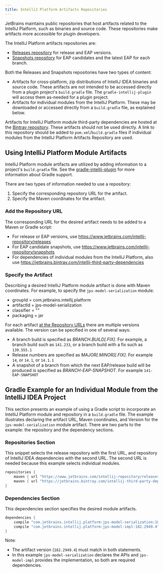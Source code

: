 ```yaml
---
title: IntelliJ Platform Artifacts Repositories
---
```


JetBrains maintains public repositories that host artifacts related to the IntelliJ Platform, such as binaries and source code. These 
repositories make artifacts more accessible for plugin developers.

The IntelliJ Platform artifacts repositories are:
* [Releases repository](https://www.jetbrains.com/intellij-repository/releases/) for release and EAP versions.
* [Snapshots repository](https://www.jetbrains.com/intellij-repository/snapshots/) for EAP candidates and the latest EAP for each branch.

Both the Releases and Snapshots repositories have two types of content:
* Artifacts for cross-platform, zip distributions of IntelliJ IDEA binaries and source code.
These artifacts are not intended to be accessed directly from a plugin project's `build.gradle` file. 
The `gradle-intellij-plugin` will access them as-needed for a plugin project.
* Artifacts for individual modules from the IntelliJ Platform. 
These may be downloaded or accessed directly from a `build.gradle` file, as explained below.
  
Artifacts for IntelliJ Platform module third-party dependencies are hosted at the [Bintray repository](https://jetbrains.bintray.com/intellij-third-party-dependencies). 
These artifacts should not be used directly.
A link to this repository should be added to `pom.xml`/`build.gradle` files if individual modules from the IntelliJ Platform Artifacts Repository are used.    

## Using IntelliJ Platform Module Artifacts
IntelliJ Platform module artifacts are utilized by adding information to a project's `build.gradle` file. 
See the [gradle-intellij-plugin](https://github.com/JetBrains/gradle-intellij-plugin) for more information about
Gradle support. 

There are two types of information needed to use a repository:
1. Specify the corresponding repository URL for the artifact.
2. Specify the Maven coordinates for the artifact. 
 
### Add the Repository URL 
The corresponding URL for the desired artifact needs to be added to a Maven or Gradle script:
* For release or EAP versions, use https://www.jetbrains.com/intellij-repository/releases 
* For EAP candidate snapshots, use https://www.jetbrains.com/intellij-repository/snapshots
* For dependencies of individual modules from the IntelliJ Platform, also use https://jetbrains.bintray.com/intellij-third-party-dependencies 

### Specify the Artifact
Describing a desired IntelliJ Platform module artifact is done with Maven coordinates. 
For example, to specify the `jps-model-serialization` module:
  * groupId = com.jetbrains.intellij.platform
  * artifactId = jps-model-serialization
  * classifier = ""
  * packaging = jar

For each artifact [at the Repository URLs](#add-the-repository-url) there are multiple versions available. The version can be specified in one of several ways:
* A branch build is specified as _BRANCH.BUILD[.FIX]_. For example, a branch build such as `141.233`, or a branch build with a fix such as `139.555.1`
* Release numbers are specified as _MAJOR[.MINOR][.FIX]_. For example `14`, or `14.1`, or `14.1.1`
* A snapshot of a branch from which the next EAP/release build will be produced is specified as _BRANCH-EAP-SNAPSHOT_. For example `141-EAP-SNAPSHOT`


## Gradle Example for an Individual Module from the IntelliJ IDEA Project
This section presents an example of using a Gradle script to incorporate an IntelliJ Platform module and repository in a `build.gradle` file. 
The example illustrates declaring the artifact URL, Maven coordinates, and Version for the `jps-model-serialization` module artifact.
There are two parts to the example: the repository and the dependency sections.

### Repositories Section  
This snippet selects the release repository with the first URL, and repository of IntelliJ IDEA dependencies with the second URL.
The second URL is needed because this example selects individual modules. 
```groovy
repositories {
	maven { url "https://www.jetbrains.com/intellij-repository/releases" }
	maven { url "https://jetbrains.bintray.com/intellij-third-party-dependencies" }
}
```

### Dependencies Section  
This dependencies section specifies the desired module artifacts.
```groovy
dependencies {
	compile "com.jetbrains.intellij.platform:jps-model-serialization:182.2949.4"
	compile "com.jetbrains.intellij.platform:jps-model-impl:182.2949.4"
}
```
Note:
 * The artifact version (`182.2949.4`) must match in both statements.
 * In this example `jps-model-serialization` declares the APIs and `jps-model-impl` provides the implementation, so both
   are required dependencies.
